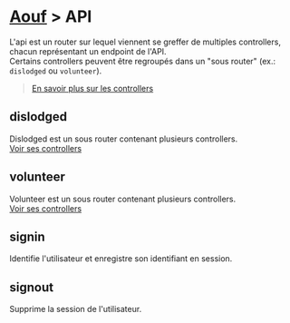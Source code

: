 # [Aouf](../README.md) > API

L'api est un router sur lequel viennent se greffer de multiples controllers, chacun représentant un endpoint de l'API.  
Certains controllers peuvent être regroupés dans un "sous router" (ex.: `dislodged` ou `volunteer`).

> [En savoir plus sur les controllers](../controllers/README.md)

## dislodged

Dislodged est un sous router contenant plusieurs controllers.  
[Voir ses controllers](./dislodged/README.md)

## volunteer

Volunteer est un sous router contenant plusieurs controllers.  
[Voir ses controllers](./volunteer/README.md)

## signin

Identifie l'utilisateur et enregistre son identifiant en session.

## signout

Supprime la session de l'utilisateur.
